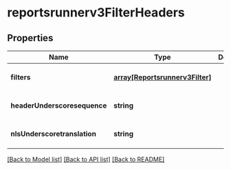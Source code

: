 # reportsrunnerv3FilterHeaders

## Properties
Name | Type | Description | Notes
------------ | ------------- | ------------- | -------------
**filters** | [**array[Reportsrunnerv3Filter]**](Reportsrunnerv3Filter.md) |  | [optional] [default to null]
**headerUnderscoresequence** | **string** |  | [optional] [default to null]
**nlsUnderscoretranslation** | **string** |  | [optional] [default to null]

[[Back to Model list]](../README.md#documentation-for-models) [[Back to API list]](../README.md#documentation-for-api-endpoints) [[Back to README]](../README.md)


